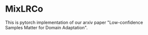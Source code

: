 # MixLRCo

This is pytorch implementation of our arxiv paper "Low-confidence Samples Matter for Domain Adaptation".
